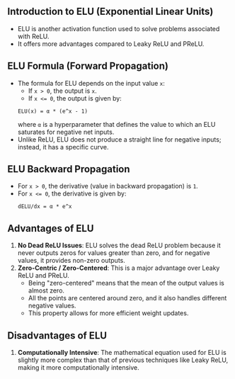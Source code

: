 ## Introduction to ELU (Exponential Linear Units)

*   ELU is another activation function used to solve problems associated with ReLU.
*   It offers more advantages compared to Leaky ReLU and PReLU.

## ELU Formula (Forward Propagation)

*   The formula for ELU depends on the input value `x`:
    *   If `x > 0`, the output is `x`.
    *   If `x <= 0`, the output is given by:
    ```
    ELU(x) = α * (e^x - 1)
    ```
	where `α` is a hyperparameter that defines the value to which an ELU saturates for negative net inputs.
*   Unlike ReLU, ELU does not produce a straight line for negative inputs; instead, it has a specific curve.

## ELU Backward Propagation

*   For `x > 0`, the derivative (value in backward propagation) is `1`.
*   For `x <= 0`, the derivative is given by:
    ```
	dELU/dx = α * e^x
	```

## Advantages of ELU

1.  **No Dead ReLU Issues**: ELU solves the dead ReLU problem because it never outputs zeros for values greater than zero, and for negative values, it provides non-zero outputs.
2.  **Zero-Centric / Zero-Centered**: This is a major advantage over Leaky ReLU and PReLU.
    *   Being "zero-centered" means that the mean of the output values is almost zero.
    *   All the points are centered around zero, and it also handles different negative values.
    *   This property allows for more efficient weight updates.

## Disadvantages of ELU

1.  **Computationally Intensive**: The mathematical equation used for ELU is slightly more complex than that of previous techniques like Leaky ReLU, making it more computationally intensive.